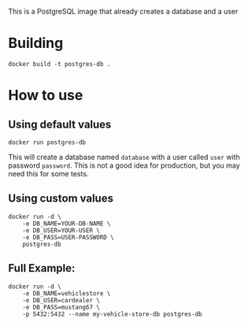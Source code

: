 This is a PostgreSQL image that already creates a database and a user 

# Building

```
docker build -t postgres-db .
```

# How to use

## Using default values

```
docker run postgres-db
```

This will create a database named `database` with a user called `user` with password `password`. This is not a good idea for production, but you may need this for some tests.

## Using custom values

```
docker run -d \
    -e DB_NAME=YOUR-DB-NAME \
    -e DB_USER=YOUR-USER \
    -e DB_PASS=USER-PASSWORD \
    postgres-db
```

## Full Example:

```
docker run -d \
    -e DB_NAME=vehiclestore \
    -e DB_USER=cardealer \
    -e DB_PASS=mustang67 \
    -p 5432:5432 --name my-vehicle-store-db postgres-db
```